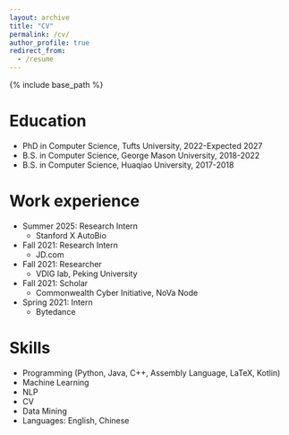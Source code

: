 ```yaml
---
layout: archive
title: "CV"
permalink: /cv/
author_profile: true
redirect_from:
  - /resume
---
```


{% include base_path %}

Education
======
* PhD in Computer Science, Tufts University, 2022-Expected 2027
* B.S. in Computer Science, George Mason University, 2018-2022
* B.S. in Computer Science, Huaqiao University, 2017-2018

Work experience
======
* Summer 2025: Research Intern
  * Stanford X AutoBio
* Fall 2021: Research Intern
  * JD.com
* Fall 2021: Researcher
  * VDIG lab, Peking University
* Fall 2021: Scholar
  * Commonwealth Cyber Initiative, NoVa Node
* Spring 2021: Intern
  * Bytedance
  
Skills
======
* Programming (Python, Java, C++, Assembly Language, LaTeX, Kotlin)
* Machine Learning
* NLP
* CV
* Data Mining
* Languages: English, Chinese
